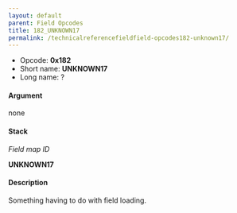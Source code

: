 ```yaml
---
layout: default
parent: Field Opcodes
title: 182_UNKNOWN17
permalink: /technicalreferencefieldfield-opcodes182-unknown17/
---
```


-   Opcode: **0x182**
-   Short name: **UNKNOWN17**
-   Long name: ?

#### Argument

none

#### Stack

  
*Field map ID*

**UNKNOWN17**

#### Description

Something having to do with field loading.
